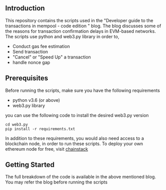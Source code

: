 ## Introduction

This repository contains the scripts used in the "Developer guide to the transactions in mempool - code edition " blog. The blog discusses some of the reasons for transaction confirmation delays in EVM-based networks. The scripts use python and web3.py library in order to,

* Conduct gas fee estimation
* Send transaction
* "Cancel" or "Speed Up" a transaction
* handle nonce gap

## Prerequisites

Before running the scripts, make sure you have the following requirements

* python v3.6 (or above)
* web3.py library

you can use the following code to install the desired web3.py version

```
cd web3.py
pip install -r requirements.txt
```

In addition to these requirements, you would also need access to a blockchain node, in order to run these scripts. To deploy your own ethereum node for free, visit [chainstack](https://chainstack.com/)

## Getting Started

The full breakdown of the code is available in the above mentioned blog. You may refer the blog before running the scripts